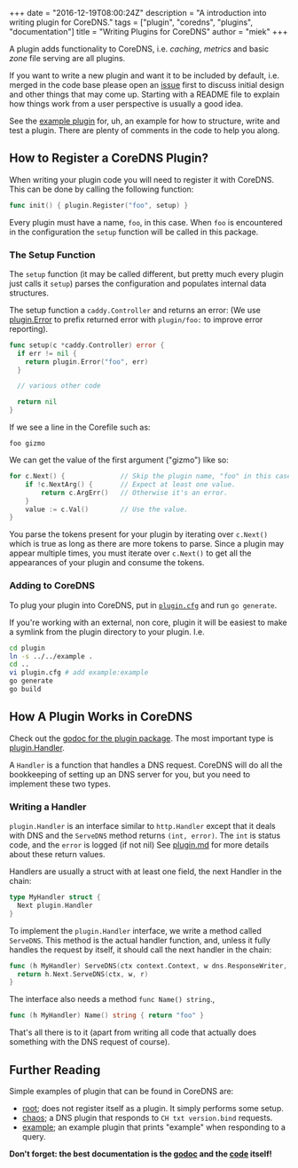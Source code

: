 +++
date = "2016-12-19T08:00:24Z"
description = "A introduction into writing plugin for CoreDNS."
tags = ["plugin", "coredns", "plugins", "documentation"]
title = "Writing Plugins for CoreDNS"
author = "miek"
+++

A plugin adds functionality to CoreDNS, i.e. *caching*, *metrics* and basic *zone* file serving are
all plugins.

If you want to write a new plugin and want it to be included by default, i.e. merged in the code
base please open an [issue](https://github.com/coredns/coredns/issues) first to discuss initial
design and other things that may come up. Starting with a README file to explain how things work
from a user perspective is usually a good idea.

See the [example plugin](https://github.com/coredns/example) for, uh, an example for how to
structure, write and test a plugin. There are plenty of comments in the code to help you along.

## How to Register a CoreDNS Plugin?

When writing your plugin code you will need to register it with CoreDNS. This can be done by calling
the following function:

```go
func init() { plugin.Register("foo", setup) }
```

Every plugin must have a name, `foo`, in this case. When `foo` is encountered in the configuration
the `setup` function will be called in this package.

### The Setup Function

The `setup` function (it may be called different, but pretty much every plugin just calls it
`setup`) parses the configuration and populates internal data structures.

The setup function a `caddy.Controller` and returns an error: (We use
[plugin.Error](https://godoc.org/github.com/coredns/coredns/plugin#Error) to prefix returned error
with `plugin/foo:` to improve error reporting).

``` go
func setup(c *caddy.Controller) error {
  if err != nil {
    return plugin.Error("foo", err)
  }

  // various other code

  return nil
}
```

If we see a line in the Corefile such as:

```
foo gizmo
```

We can get the value of the first argument ("gizmo") like so:

```go
for c.Next() {              // Skip the plugin name, "foo" in this case.
    if !c.NextArg() {       // Expect at least one value.
        return c.ArgErr()   // Otherwise it's an error.
    }
    value := c.Val()        // Use the value.
}
```
You parse the tokens present for your plugin by iterating over `c.Next()` which is true as long
as there are more tokens to parse. Since a plugin may appear multiple times, you must iterate over
`c.Next()` to get all the appearances of your plugin and consume the tokens.

### Adding to CoreDNS

To plug your plugin into CoreDNS, put in
[`plugin.cfg`](https://github.com/coredns/coredns/blob/master/plugin.cfg) and run `go generate`.

If you're working with an external, non core, plugin it will be easiest to make a symlink from the
plugin directory to your plugin. I.e.

~~~ sh
cd plugin
ln -s ../../example .
cd ..
vi plugin.cfg # add example:example
go generate
go build
~~~

## How A Plugin Works in CoreDNS

Check out the [godoc for the plugin
package](https://godoc.org/github.com/coredns/coredns/plugin). The most important type is
[plugin.Handler](https://godoc.org/github.com/coredns/coredns/plugin#Handler).

A `Handler` is a function that handles a DNS request. CoreDNS will do all the bookkeeping of setting
up an DNS server for you, but you need to implement these two types.

### Writing a Handler

`plugin.Handler` is an interface similar to `http.Handler` except that it deals with DNS and the
`ServeDNS` method returns `(int, error)`. The `int` is status code, and the `error` is logged (if
not nil) See [plugin.md](https://github.com/coredns/coredns/blob/master/plugin.md) for more details
about these return values.

Handlers are usually a struct with at least one field, the next Handler in the chain:

```go
type MyHandler struct {
  Next plugin.Handler
}
```

To implement the `plugin.Handler` interface, we write a method called `ServeDNS`. This method is the
actual handler function, and, unless it fully handles the request by itself, it should call the next
handler in the chain:

```go
func (h MyHandler) ServeDNS(ctx context.Context, w dns.ResponseWriter, r *dns.Msg) (int, error) {
  return h.Next.ServeDNS(ctx, w, r)
}
```

The interface also needs a method `func Name() string`.,

```go
func (h MyHandler) Name() string { return "foo" }
```

That's all there is to it (apart from writing all code that actually does something with the DNS
request of course).

## Further Reading

Simple examples of plugin that can be found in CoreDNS are:

* [root](https://godoc.org/github.com/coredns/coredns/plugin/root); does not register itself as
  a plugin. It simply performs some setup.
* [chaos](https://godoc.org/github.com/coredns/coredns/plugin/chaos); a DNS plugin that
  responds to `CH txt version.bind` requests.
* [example](https://github.com/coredns/example); an example plugin that prints "example" when
  responding to a query.

**Don't forget: the best documentation is the [godoc](https://godoc.org/github.com/coredns/coredns)
and the [code](https://github.com/coredns/coredns) itself!**
